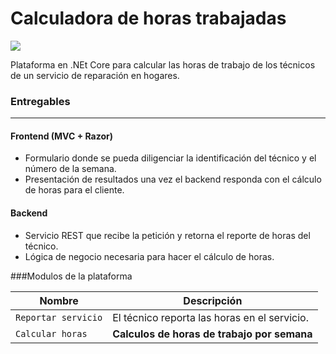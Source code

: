# Calculadora de horas trabajadas

![](https://static.semrush.com/blog/uploads/media/b0/3c/b03c15ef3b34da1c8658f1fab30d7ca4/calcular-precio-hora-de-trabajo.jpg)

Plataforma en .NEt Core para calcular las horas de trabajo de los técnicos de un servicio de reparación en hogares.


### Entregables
___
#### Frontend (MVC + Razor)
- Formulario donde se pueda diligenciar la identificación del técnico y el número de la semana.
- Presentación de resultados una vez el backend responda con el cálculo de horas para el cliente.

#### Backend
- Servicio REST que recibe la petición y retorna el reporte de horas del técnico.
- Lógica de negocio necesaria para hacer el cálculo de horas.
                    
###Modulos de la plataforma

| Nombre | Descripción                   |
| ------------- | ------------------------------ |
| `Reportar servicio`      | El técnico reporta las horas en el servicio.       |
| `Calcular horas`   | **Calculos de horas de trabajo por semana**     |

